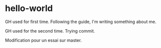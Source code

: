 # hello-world
GH used for first time. Following the guide, I'm writing something about me.

GH used for the second time. Trying commit.


Modification pour un essai sur master.
